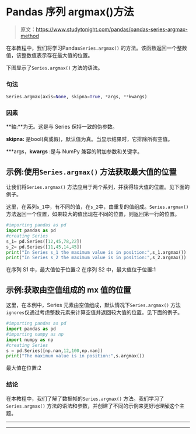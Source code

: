 # Pandas 序列 argmax()方法

> 原文：<https://www.studytonight.com/pandas/pandas-series-argmax-method>

在本教程中，我们将学习Pandas`Series.argmax()` 的方法。该函数返回一个整数值，该整数值表示存在最大值的位置。

下图显示了`Series.argmax()` 方法的语法。

### 句法

```py
Series.argmax(axis=None, skipna=True, *args, **kwargs)
```

### 因素

**轴:**为无。这是与 Series 保持一致的伪参数。

**skipna:** 是bool(真或假)，默认值为真。当显示结果时，它排除所有空值。

***args，**kwargs** :是与 NumPy 兼容的附加参数和关键字。

## 示例:使用`Series.argmax()` 方法获取最大值的位置

让我们将`Series.argmax()` 方法应用于两个系列，并获得较大值的位置。见下面的例子。

这里，在系列`s_1`中，有不同的值，在`s_2`中，由重复的值组成。`Series.argmax()` 方法返回一个位置，如果较大的值出现在不同的位置，则返回第一行的位置。

```py
#importing pandas as pd
import pandas as pd
#creating Series
s_1= pd.Series([12,45,78,22])
s_2= pd.Series([11,45,14,45])
print("In Series s_1 the maximum value is in position:",s_1.argmax())
print("In Series s_2 the maximum value is in position:",s_2.argmax())
```

在序列 S1 中，最大值位于位置:2
在序列 S2 中，最大值位于位置:1

## 示例:获取由空值组成的 mx 值的位置

这里，在本例中，Series 元素由空值组成，默认情况下`Series.argmax()` 方法`ignores`仅通过考虑整数元素来计算空值并返回较大值的位置。见下面的例子。

```py
#importing pandas as pd
import pandas as pd
#importing numpy as np
import numpy as np
#creating Series
s = pd.Series([np.nan,12,100,np.nan])
print("The maximum value is in position:",s.argmax())
```

最大值在位置:2

### 结论

在本教程中，我们了解了数据帧的`Series.argmax()` 方法。我们学习了`Series.argmax()` 方法的语法和参数，并创建了不同的示例来更好地理解这个主题。

* * *

* * *